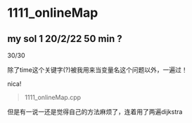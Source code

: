 # 1111_onlineMap

## my sol 1     20/2/22     50 min ?

30/30

除了time这个关键字(?)被我用来当变量名这个问题以外，一遍过！

nica!

> 1111_onlineMap.cpp

但是有一说一还是觉得自己的方法麻烦了，连着用了两遍dijkstra